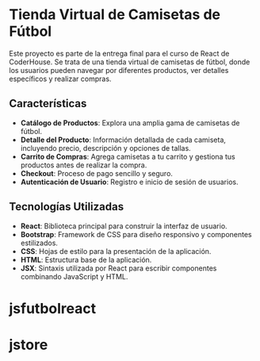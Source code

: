 # Tienda Virtual de Camisetas de Fútbol

Este proyecto es parte de la entrega final para el curso de React de CoderHouse. Se trata de una tienda virtual de camisetas de fútbol, donde los usuarios pueden navegar por diferentes productos, ver detalles específicos y realizar compras.

## Características

- **Catálogo de Productos**: Explora una amplia gama de camisetas de fútbol.
- **Detalle del Producto**: Información detallada de cada camiseta, incluyendo precio, descripción y opciones de tallas.
- **Carrito de Compras**: Agrega camisetas a tu carrito y gestiona tus productos antes de realizar la compra.
- **Checkout**: Proceso de pago sencillo y seguro.
- **Autenticación de Usuario**: Registro e inicio de sesión de usuarios.

## Tecnologías Utilizadas

- **React**: Biblioteca principal para construir la interfaz de usuario.
- **Bootstrap**: Framework de CSS para diseño responsivo y componentes estilizados.
- **CSS**: Hojas de estilo para la presentación de la aplicación.
- **HTML**: Estructura base de la aplicación.
- **JSX**: Sintaxis utilizada por React para escribir componentes combinando JavaScript y HTML.
# jsfutbolreact
# jstore
